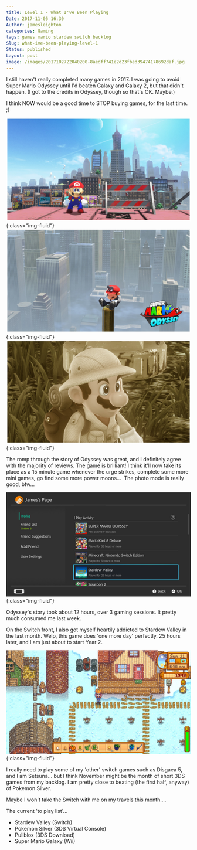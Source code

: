 ```yaml
---
title: Level 1 - What I've Been Playing
Date: 2017-11-05 16:30
Author: jamesleighton
categories: Gaming
tags: games mario stardew switch backlog
Slug: what-ive-been-playing-level-1
Status: published
Layout: post
image: /images/2017102722040200-8aedff741e2d23fbed39474178692daf.jpg
---
```


I still haven't really completed many games in 2017. I was going to avoid Super Mario Odyssey until I'd beaten Galaxy and Galaxy 2, but that didn't happen. (I got to the credits in Odyssey, though so that's OK. Maybe.)

I think NOW would be a good time to STOP buying games, for the last time. ;)

![2017110516171600-8AEDFF741E2D23FBED39474178692DAF.jpg](/images/2017110516171600-8aedff741e2d23fbed39474178692daf.jpg){:class="img-fluid"}
![2017102800184600-8AEDFF741E2D23FBED39474178692DAF.jpg](/images/2017102800184600-8aedff741e2d23fbed39474178692daf.jpg){:class="img-fluid"}
![2017102722040200-8AEDFF741E2D23FBED39474178692DAF.jpg](/images/2017102722040200-8aedff741e2d23fbed39474178692daf.jpg){:class="img-fluid"}

The romp through the story of Odyssey was great, and I definitely agree with the majority of reviews. The game is brilliant! I think it'll now take its place as a 15 minute game whenever the urge strikes, complete some more mini games, go find some more power moons...  The photo mode is really good, btw...

![2017110516113600-CCFA659F4857F96DDA29AFEDB2E166E6.jpg](/images/2017110516113600-ccfa659f4857f96dda29afedb2e166e6.jpg){:class="img-fluid"}

Odyssey's story took about 12 hours, over 3 gaming sessions. It pretty much consumed me last week.

On the Switch front, I also got myself heartily addicted to Stardew Valley in the last month. Welp, this game does 'one more day' perfectly. 25 hours later, and I am just about to start Year 2.

![2017110516140800-C2B49A475DF5A340494292A1BD398579.jpg](/images/2017110516140800-c2b49a475df5a340494292a1bd398579.jpg){:class="img-fluid"}

I really need to play some of my 'other' switch games such as Disgaea 5, and I am Setsuna... but I think November might be the month of short 3DS games from my backlog. I am pretty close to beating (the first half, anyway) of Pokemon Silver.

Maybe I won't take the Switch with me on my travels this month....

The current 'to play list'...

-   Stardew Valley (Switch)
-   Pokemon Silver (3DS Virtual Console)
-   Pullblox (3DS Download)
-   Super Mario Galaxy (Wii)
